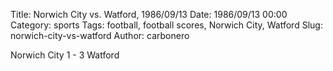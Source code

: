 Title: Norwich City vs. Watford, 1986/09/13
Date: 1986/09/13 00:00
Category: sports
Tags: football, football scores, Norwich City, Watford
Slug: norwich-city-vs-watford
Author: carbonero


Norwich City 1 - 3 Watford
